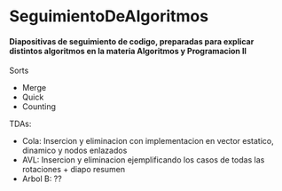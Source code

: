 # SeguimientoDeAlgoritmos

#### Diapositivas de seguimiento de codigo, preparadas para explicar distintos algoritmos en la materia Algoritmos y Programacion II

Sorts
  - Merge 
  - Quick
  - Counting

TDAs:
  - Cola: Insercion y eliminacion con implementacion en vector estatico, dinamico y nodos enlazados
  - AVL: Insercion y eliminacion ejemplificando los casos de todas las rotaciones + diapo resumen
  - Arbol B: ??
